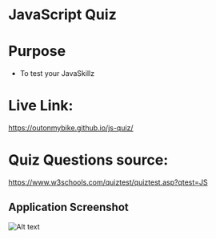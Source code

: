 # JavaScript Quiz

# Purpose
* To test your JavaSkillz

# Live Link:
https://outonmybike.github.io/js-quiz/

# Quiz Questions source:
https://www.w3schools.com/quiztest/quiztest.asp?qtest=JS

## Application Screenshot
![Alt text](./assets/img/app_screenshot.png?raw=true "Screenshot")
